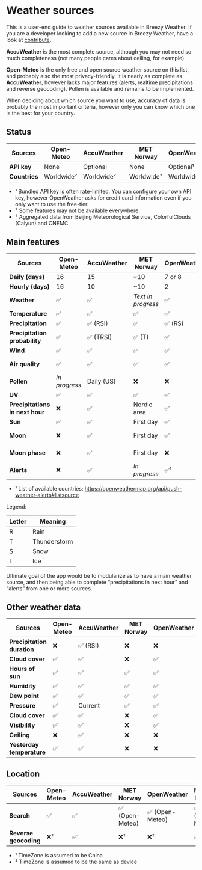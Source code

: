 # Weather sources

This is a user-end guide to weather sources available in Breezy Weather. If you are a developer looking to add a new source in Breezy Weather, have a look at [contribute](../CONTRIBUTE.md).

**AccuWeather** is the most complete source, although you may not need so much completeness (not many people cares about ceiling, for example).

**Open-Meteo** is the only free and open source weather source on this list, and probably also the most privacy-friendly. It is nearly as complete as **AccuWeather**, however lacks major features (alerts, realtime precipitations and reverse geocoding). Pollen is available and remains to be implemented.

When deciding about which source you want to use, accuracy of data is probably the most important criteria, however only you can know which one is the best for your country.


## Status

| Sources       | Open-Meteo | AccuWeather | MET Norway | OpenWeather | Météo-France | China³ |
|---------------|------------|-------------|------------|-------------|--------------|--------|
| **API key**   | None       | Optional    | None       | Optional¹   | Optional     | None   |
| **Countries** | Worldwide² | Worldwide²  | Worldwide² | Worldwide²  | Worldwide²   | China  |

* ¹ Bundled API key is often rate-limited. You can configure your own API key, however OpenWeather asks for credit card information even if you only want to use the free-tier.
* ² Some features may not be available everywhere.
* ³ Aggregated data from Beijing Meteorological Service, ColorfulClouds (Caiyun) and CNEMC


## Main features

| Sources                         | Open-Meteo    | AccuWeather | MET Norway         | OpenWeather | Météo-France  | China   |
|---------------------------------|---------------|-------------|--------------------|-------------|---------------|---------|
| **Daily (days)**                | 16            | 15          | ~10                | 7 or 8      | 15            | 15      |
| **Hourly (days)**               | 16            | 10          | ~10                | 2           | 15            | 1       |
| **Weather**                     | ✅             | ✅           | *Text in progress* | ✅           | ✅             | ✅       |
| **Temperature**                 | ✅             | ✅           | ✅                  | ✅           | ✅             | ✅       |
| **Precipitation**               | ✅             | ✅ (RSI)     | ✅                  | ✅ (RS)      | ✅ (RS)        | ❌       |
| **Precipitation probability**   | ✅             | ✅ (TRSI)    | ✅ (T)              | ✅           | ✅ (RSI)       | Daily   |
| **Wind**                        | ✅             | ✅           | ✅                  | ✅           | ✅             | ✅       |
| **Air quality**                 | ✅             | ✅           | ✅                  | ✅           | France (AURA) | Current |
| **Pollen**                      | *In progress* | Daily (US)  | ❌                  | ❌           | ❌             | ❌       |
| **UV**                          | ✅             | ✅           | ✅                  | ✅           | ✅             | ❌       |
| **Precipitations in next hour** | ❌             | ✅           | Nordic area        | ✅           | France        | ✅       |
| **Sun**                         | ✅             | ✅           | First day          | ✅           | ✅             | ✅       |
| **Moon**                        | ❌             | ✅           | First day          | ✅           | First day     | ❌       |
| **Moon phase**                  | ❌             | ✅           | First day          | ❌           | First day     | ❌       |
| **Alerts**                      | ❌             | ✅           | *In progress*      | ✅¹          | ✅             | ✅       |

* ¹ List of available countries: https://openweathermap.org/api/push-weather-alerts#listsource

Legend:

| Letter | Meaning      |
|--------|--------------|
| R      | Rain         |
| T      | Thunderstorm |
| S      | Snow         |
| I      | Ice          |

Ultimate goal of the app would be to modularize as to have a main weather source, and then being able to complete “precipitations in next hour” and “alerts” from one or more sources.


## Other weather data

| Sources                    | Open-Meteo | AccuWeather | MET Norway | OpenWeather | Météo-France | China   |
|----------------------------|------------|-------------|------------|-------------|--------------|---------|
| **Precipitation duration** | ❌          | ✅ (RSI)     | ❌          | ❌           | ❌            | ❌       |
| **Cloud cover**            | ✅          | ✅           | ❌          | ✅           | ✅            | ❌       |
| **Hours of sun**           | ✅          | ✅           | ✅          | ✅           | ✅            | ✅       |
| **Humidity**               | ✅          | ✅           | ✅          | ✅           | ✅            | Current |
| **Dew point**              | ✅          | ✅           | ✅          | ✅           | ❌            | ❌       |
| **Pressure**               | ✅          | Current     | ✅          | ✅           | ✅            | ❌       |
| **Cloud cover**            | ✅          | ✅           | ❌          | ✅           | ✅            | ❌       |
| **Visibility**             | ✅          | ✅           | ❌          | ✅           | ❌            | Current |
| **Ceiling**                | ❌          | ✅           | ❌          | ❌           | ❌            | ❌       |
| **Yesterday temperature**  | ✅          | ✅           | ❌          | ❌           | ❌            | ✅       |


## Location

| Sources               | Open-Meteo | AccuWeather | MET Norway     | OpenWeather    | Météo-France   | China |
|-----------------------|------------|-------------|----------------|----------------|----------------|-------|
| **Search**            | ✅          | ✅           | ✅ (Open-Meteo) | ✅ (Open-Meteo) | ✅ (Open-Meteo) | ✅¹    |
| **Reverse geocoding** | ❌²         | ✅           | ❌²             | ❌²             | ✅²             | ✅¹    |

* ¹ TimeZone is assumed to be China
* ² TimeZone is assumed to be the same as device
